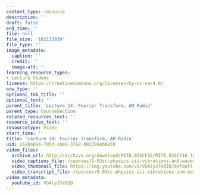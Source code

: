 ```yaml
---
content_type: resource
description: ''
draft: false
end_time: ''
file: null
file_size: '182113939'
file_type: ''
image_metadata:
  caption: ''
  credit: ''
  image-alt: ''
learning_resource_types:
- Lecture Videos
license: https://creativecommons.org/licenses/by-nc-sa/4.0/
ocw_type: ''
optional_tab_title: ''
optional_text: ''
parent_title: 'Lecture 14: Fourier Transform, AM Radio'
parent_type: CourseSection
related_resources_text: ''
resource_index_text: ''
resourcetype: Video
start_time: ''
title: 'Lecture 14: Fourier Transform, AM Radio'
uid: 2620a894-705d-c0e8-3762-002398ebb859
video_files:
  archive_url: http://archive.org/download/MIT8.03SCF16/MIT8_03SCF16_lec14_300k.mp4
  video_captions_file: /courses/8-03sc-physics-iii-vibrations-and-waves-fall-2016/0eff5a75797053bdb37a740fef16d3e2_VGAlyJ7e0IQ.vtt
  video_thumbnail_file: https://img.youtube.com/vi/VGAlyJ7e0IQ/default.jpg
  video_transcript_file: /courses/8-03sc-physics-iii-vibrations-and-waves-fall-2016/9d692cb61a2fe7fde0c5bc7fe58882c8_VGAlyJ7e0IQ.pdf
video_metadata:
  youtube_id: VGAlyJ7e0IQ
---
```


